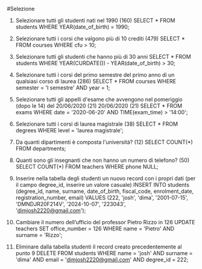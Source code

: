 
#Selezione

1. Selezionare tutti gli studenti nati nel 1990 (160)
SELECT *
FROM students
WHERE YEAR(date_of_birth) = 1990;

2. Selezionare tutti i corsi che valgono più di 10 crediti (479)
SELECT *
FROM courses
WHERE cfu > 10;

3. Selezionare tutti gli studenti che hanno più di 30 anni
SELECT *
FROM students
WHERE YEAR(CURDATE()) - YEAR(date_of_birth) > 30;

4. Selezionare tutti i corsi del primo semestre del primo anno di un qualsiasi corso di laurea (286)
SELECT *
FROM courses
WHERE semester = 'I semestre' AND year = 1;

5. Selezionare tutti gli appelli d'esame che avvengono nel pomeriggio (dopo le 14) del 20/06/2020 (21)
20/06/2020 (21)
SELECT *
FROM exams
WHERE date = '2020-06-20' AND TIME(exam_time) > '14:00';


6. Selezionare tutti i corsi di laurea magistrale (38)
SELECT *
FROM degrees
WHERE level = 'laurea magistrale';


7. Da quanti dipartimenti è composta l'università? (12)
SELECT COUNT(*)
FROM departments;


8. Quanti sono gli insegnanti che non hanno un numero di telefono? (50)
SELECT COUNT(*)
FROM teachers
WHERE phone NULL;


9. Inserire nella tabella degli studenti un nuovo record con i propri dati (per il campo degree_id, inserire un valore casuale)
INSERT INTO students (degree_id, name, surname, date_of_birth, fiscal_code, enrolment_date, registration_number, email)
VALUES (222, 'josh', 'dima', '2001-07-15', 'DMNDJR20F214V', '2024-10-07', '223043', 'dimjosh2220@gmail.com');


10. Cambiare il numero dell’ufficio del professor Pietro Rizzo in 126
UPDATE teachers
SET office_number = 126
WHERE name = 'Pietro' AND surname = 'Rizzo';


11. Eliminare dalla tabella studenti il record creato precedentemente al punto 9
DELETE FROM students
WHERE name = 'josh' AND surname = 'dima' AND email = 'dimjosh2220@gmail.com' AND degree_id = 222;

